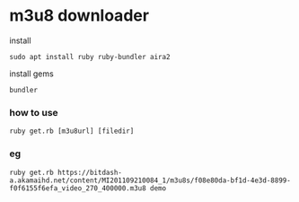 # m3u8 downloader

install

```
sudo apt install ruby ruby-bundler aira2
```

install gems
```
bundler
```

### how to use

```
ruby get.rb [m3u8url] [filedir]
```

### eg
```
ruby get.rb https://bitdash-a.akamaihd.net/content/MI201109210084_1/m3u8s/f08e80da-bf1d-4e3d-8899-f0f6155f6efa_video_270_400000.m3u8 demo
```
